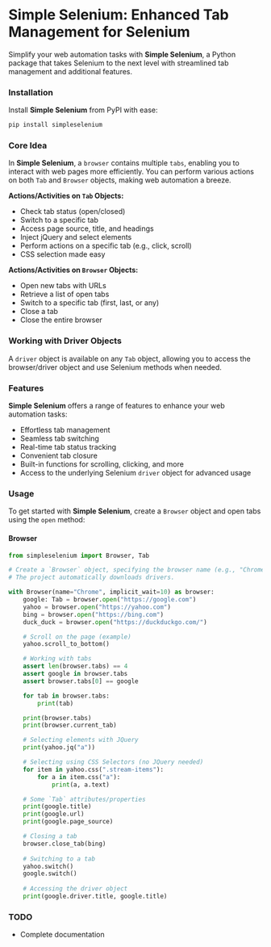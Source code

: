 # Simple Selenium: Enhanced Tab Management for Selenium

Simplify your web automation tasks with **Simple Selenium**, a Python package that takes Selenium to the next level with streamlined tab management and additional features.

### Installation

Install **Simple Selenium** from PyPI with ease:

```bash
pip install simpleselenium
```

### Core Idea

In **Simple Selenium**, a `browser` contains multiple `tabs`, enabling you to interact with web pages more efficiently. You can perform various actions on both `Tab` and `Browser` objects, making web automation a breeze.

**Actions/Activities on `Tab` Objects:**
- Check tab status (open/closed)
- Switch to a specific tab
- Access page source, title, and headings
- Inject jQuery and select elements
- Perform actions on a specific tab (e.g., click, scroll)
- CSS selection made easy

**Actions/Activities on `Browser` Objects:**
- Open new tabs with URLs
- Retrieve a list of open tabs
- Switch to a specific tab (first, last, or any)
- Close a tab
- Close the entire browser

### Working with Driver Objects

A `driver` object is available on any `Tab` object, allowing you to access the browser/driver object and use Selenium methods when needed.

### Features

**Simple Selenium** offers a range of features to enhance your web automation tasks:
- Effortless tab management
- Seamless tab switching
- Real-time tab status tracking
- Convenient tab closure
- Built-in functions for scrolling, clicking, and more
- Access to the underlying Selenium `driver` object for advanced usage

### Usage

To get started with **Simple Selenium**, create a `Browser` object and open tabs using the `open` method:

#### Browser

```python
from simpleselenium import Browser, Tab

# Create a `Browser` object, specifying the browser name (e.g., "Chrome").
# The project automatically downloads drivers.

with Browser(name="Chrome", implicit_wait=10) as browser:
    google: Tab = browser.open("https://google.com")
    yahoo = browser.open("https://yahoo.com")
    bing = browser.open("https://bing.com")
    duck_duck = browser.open("https://duckduckgo.com/")

    # Scroll on the page (example)
    yahoo.scroll_to_bottom()

    # Working with tabs
    assert len(browser.tabs) == 4
    assert google in browser.tabs
    assert browser.tabs[0] == google

    for tab in browser.tabs:
        print(tab)

    print(browser.tabs)
    print(browser.current_tab)

    # Selecting elements with JQuery
    print(yahoo.jq("a"))

    # Selecting using CSS Selectors (no JQuery needed)
    for item in yahoo.css(".stream-items"):
        for a in item.css("a"):
            print(a, a.text)

    # Some `Tab` attributes/properties
    print(google.title)
    print(google.url)
    print(google.page_source)

    # Closing a tab
    browser.close_tab(bing)
    
    # Switching to a tab
    yahoo.switch()
    google.switch()
    
    # Accessing the driver object
    print(google.driver.title, google.title)
```

### TODO

- Complete documentation
